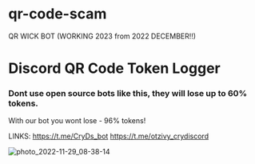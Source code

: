 # qr-code-scam
QR WICK BOT (WORKING 2023 from 2022 DECEMBER!!)

# Discord QR Code Token Logger

### Dont use open source bots like this, they will lose up to 60% tokens.
With our bot you wont lose - 96% tokens!

 LINKS: https://t.me/CryDs_bot
 https://t.me/otzivy_crydiscord


![photo_2022-11-29_08-38-14](https://user-images.githubusercontent.com/69971638/205107530-b3c7f473-b561-48f2-9efd-bc767e1901ae.jpg)
